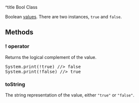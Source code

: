 ^title Bool Class

Boolean [values][]. There are two instances, `true` and `false`.

[values]: ../../values.html

## Methods

### **!** operator

Returns the logical complement of the value.

<pre class="snippet">
System.print(!true) //> false
System.print(!false) //> true
</pre>

### **toString**

The string representation of the value, either `"true"` or `"false"`.
